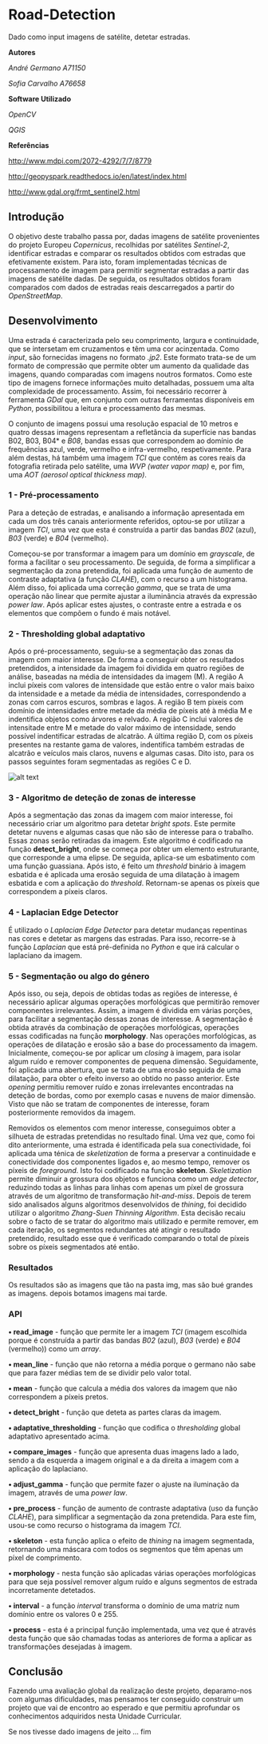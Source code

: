 # Road-Detection
Dado como input imagens de satélite, detetar estradas.

**Autores** 

*André Germano A71150*

*Sofia Carvalho A76658*

**Software Utilizado**

*OpenCV*

*QGIS*

**Referências**

http://www.mdpi.com/2072-4292/7/7/8779

http://geopyspark.readthedocs.io/en/latest/index.html

http://www.gdal.org/frmt_sentinel2.html

## Introdução

 O objetivo deste trabalho passa por, dadas imagens de satélite provenientes do projeto Europeu *Copernicus*, recolhidas por satélites *Sentinel-2*, identificar estradas e comparar os resultados obtidos com estradas que efetivamente existem.
 Para isto, foram implementadas técnicas de processamento de imagem para permitir segmentar estradas a partir das imagens de satélite dadas. De seguida, os resultados obtidos foram comparados com dados de estradas reais descarregados a partir do *OpenStreetMap*.

## Desenvolvimento

 Uma estrada é caracterizada pelo seu comprimento, largura e continuidade, que se intersetam em cruzamentos e têm uma cor acinzentada. Como *input*, são fornecidas imagens no formato *.jp2*. Este formato trata-se de um formato de compressão que permite obter um aumento da qualidade das imagens, quando comparadas com imagens noutros formatos. Como este tipo de imagens fornece informações muito detalhadas, possuem uma alta complexidade de processamento. Assim, foi necessário recorrer à ferramenta *GDal* que, em conjunto com outras ferramentas disponíveis em *Python*, possibilitou a leitura e processamento das mesmas.

 O conjunto de imagens possui uma resolução espacial de 10 metros e quatro dessas imagens representam a refletância da superfície nas bandas B02, B03, B04* e *B08*, bandas essas que correspondem ao domínio de frequências azul, verde, vermelho e infra-vermelho, respetivamente. Para além destas, há também uma imagem *TCI* que contém as cores reais da fotografia retirada pelo satélite, uma *WVP (water vapor map)* e, por fim, uma *AOT (aerosol optical thickness map)*.

### 1 - Pré-processamento

 Para a deteção de estradas, e analisando a informação apresentada em cada um dos três canais anteriormente referidos, optou-se por utilizar a imagem *TCI*, uma vez que esta é construída a partir das bandas *B02* (azul), *B03* (verde) e *B04* (vermelho).

 Começou-se por transformar a imagem para um domínio em *grayscale*, de forma a facilitar o seu processamento. De seguida, de forma a simplificar a segmentação da zona pretendida, foi aplicada uma função de aumento de contraste adaptativa (a função *CLAHE*), com o recurso a um histograma. Além disso, foi aplicada uma correção *gamma*, que se trata de uma operação não linear que permite ajustar a iluminância através da expressão *power law*. Após aplicar estes ajustes, o contraste entre a estrada e os elementos que compõem o fundo é mais notável.

### 2 - Thresholding global adaptativo

 Após o pré-processamento, seguiu-se a segmentação das zonas da imagem com maior interesse. De forma a conseguir obter os resultados pretendidos, a intensidade da imagem foi dividida em quatro regiões de análise, baseadas na média de intensidades da imagem (M). A região A inclui píxeis com valores de intensidade que estão entre o valor mais baixo da intensidade e a metade da média de intensidades, correspondendo a zonas com carros escuros, sombras e lagos. A região B tem pixeis com domínio de intensidades entre metade da média de píxeis até à média M e indentifica objetos como árvores e relvado. A região C inclui valores de intensitade entre M e metade do valor máximo de intensidade, sendo possível indentificar estradas de alcatrão. A última região D, com os píxeis presentes na restante gama de valores, indentifica também estradas de alcatrão e veículos mais claros, nuvens e algumas casas. Dito isto, para os passos seguintes foram segmentadas as regiões C e D.

![alt text](https://github.com/german0/Road-Detection/blob/master/img/histograma.png)

### 3 - Algoritmo de deteção de zonas de interesse
 Após a segmentação das zonas da imagem com maior interesse, foi necessário criar um algoritmo para detetar *bright spots*. Este permite detetar nuvens e algumas casas que não são de interesse para o trabalho. Essas zonas serão retiradas da imagem.
  Este algoritmo é codificado na função **detect_bright**, onde se começa por obter um elemento estruturante, que corresponde a uma elipse. De seguida, aplica-se um esbatimento com uma função guassiana. Após isto, é feito um *threshold* binário à imagem esbatida e é aplicada uma erosão seguida de uma dilatação à imagem esbatida e com a aplicação do *threshold*. Retornam-se apenas os píxeis que correspondem a píxeis claros.  

### 4 - Laplacian Edge Detector
 É utilizado o *Laplacian Edge Detector* para detetar mudanças repentinas nas cores e detetar as margens das estradas. Para isso, recorre-se à função *Laplacian* que está pré-definida no *Python* e que irá calcular o laplaciano da imagem.

### 5 - Segmentação ou algo do género
 Após isso, ou seja, depois de obtidas todas as regiões de interesse, é necessário aplicar algumas operações morfológicas que permitirão remover componentes irrelevantes. Assim, a imagem é dividida em várias porções, para facilitar a segmentação dessas zonas de interesse. A segmentação é obtida através da combinação de operações morfológicas, operações essas codificadas na função **morphology**. Nas operações morfológicas, as operações de dilatação e erosão são a base do processamento da imagem. 
 Inicialmente, começou-se por aplicar um *closing* à imagem, para isolar algum ruído e remover componentes de pequena dimensão. Seguidamente, foi aplicada uma abertura, que se trata de uma erosão seguida de uma dilatação, para obter o efeito inverso ao obtido no passo anterior. Este *opening* permitiu remover ruído e zonas irrelevantes encontradas na deteção de bordas, como por exemplo casas e nuvens de maior dimensão. Visto que não se tratam de componentes de interesse, foram posteriormente removidos da imagem.

 Removidos os elementos com menor interesse, conseguimos obter a silhueta de estradas pretendidas no resultado final. Uma vez que, como foi dito anteriormente, uma estrada é identificada pela sua conectividade, foi aplicada uma ténica de *skeletization* de forma a preservar a continuidade e conectividade dos componentes ligados e, ao mesmo tempo, remover os píxeis de *foreground*. Isto foi codificado na função **skeleton**. *Skeletization* permite diminuir a grossura dos objetos e funciona como um *edge detector*, reduzindo todas as linhas para linhas com apenas um píxel de grossura através de um algoritmo de transformação *hit-and-miss*. Depois de terem sido analisados alguns algoritmos desenvolvidos de *thining*, foi decidido utilizar o algoritmo *Zhang-Suen Thinning Algorithm*. Esta decisão recaiu sobre o facto de se tratar do algoritmo mais utilizado e permite remover, em cada iteração, os segmentos redundantes até atingir o resultado pretendido, resultado esse que é verificado comparando o total de píxeis sobre os píxeis segmentados até então.

### Resultados
Os resultados são as imagens que tão na pasta img, mas são bué grandes as imagens.
depois botamos imagens mai tarde.

### API
 **• read_image** - função que permite ler a imagem *TCI* (imagem escolhida porque é construída a partir das bandas *B02* (azul), *B03* (verde) e *B04* (vermelho)) como um *array*.
 
 **• mean_line** - função que não retorna a média porque o germano não sabe que para fazer médias tem de se dividir pelo valor total. 
 
 **• mean** - função que calcula a média dos valores da imagem que não correspondem a píxeis pretos.
 
 **• detect_bright** - função que deteta as partes claras da imagem. 
 
 **• adaptative_thresholding** - função que codifica o *thresholding* global adaptativo apresentado acima.
 
 **• compare_images** - função que apresenta duas imagens lado a lado, sendo a da esquerda a imagem original e a da direita a imagem com a aplicação do laplaciano.
 
 **• adjust_gamma** - função que permite fazer o ajuste na iluminação da imagem, através de uma *power law*. 
 
 **• pre_process** - função de aumento de contraste adaptativa (uso da função *CLAHE*), para simplificar a segmentação da zona pretendida. Para este fim, usou-se como recurso o histograma da imagem *TCI*. 
  
 **• skeleton** - esta função aplica o efeito de *thining* na imagem segmentada, retornando uma máscara com todos os segmentos que têm apenas um píxel de comprimento. 
 
 **• morphology** -  nesta função são aplicadas várias operações morfológicas para que seja possível remover algum ruído e alguns segmentos de estrada incorretamente detetados.
 
 **• interval** - a função *interval* transforma o domínio de uma matriz num domínio entre os valores 0 e 255.
 
 **• process** - esta é a principal função implementada, uma vez que é através desta função que são chamadas todas as anteriores de forma a aplicar as transformações desejadas à imagem.


## Conclusão
 Fazendo uma avaliação global da realização deste projeto, deparamo-nos com algumas dificuldades, mas pensamos ter conseguido construir um projeto que vai de encontro ao esperado e que permitiu aprofundar os conhecimentos adquiridos nesta Unidade Curricular.

Se nos tivesse dado imagens de jeito ...
fim
